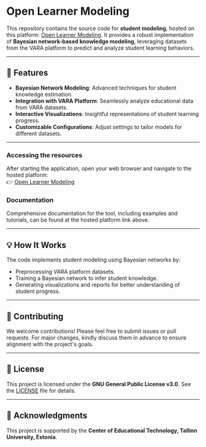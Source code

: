 # Open Learner Modeling

This repository contains the source code for **student modeling**, hosted on this platform: [Open Learner Modeling](https://pankajchejara23.github.io/open-learner-modeling/). It provides a robust implementation of **Bayesian network-based knowledge modeling**, leveraging datasets from the VARA platform to predict and analyze student learning behaviors.

---

## 🚀 Features

- **Bayesian Network Modeling**: Advanced techniques for student knowledge estimation.
- **Integration with VARA Platform**: Seamlessly analyze educational data from VARA datasets.
- **Interactive Visualizations**: Insightful representations of student learning progress.
- **Customizable Configurations**: Adjust settings to tailor models for different datasets.

---

### Accessing the resources

After starting the application, open your web browser and navigate to the hosted platform:  
👉 [Open Learner Modeling](https://pankajchejara23.github.io/open-learner-modeling/)

### Documentation

Comprehensive documentation for the tool, including examples and tutorials, can be found at the hosted platform link above.

---

## 💡 How It Works

The code implements student modeling using Bayesian networks by:  
- Preprocessing VARA platform datasets.  
- Training a Bayesian network to infer student knowledge.  
- Generating visualizations and reports for better understanding of student progress.

---

## 🤝 Contributing

We welcome contributions! Please feel free to submit issues or pull requests. For major changes, kindly discuss them in advance to ensure alignment with the project's goals.

---

## 📜 License

This project is licensed under the **GNU General Public License v3.0**. See the [LICENSE](https://github.com/pankajchejara23/open-learner-modeling/blob/main/LICENSE) file for details.

---

## 🏫 Acknowledgments

This project is supported by the **Center of Educational Technology, Tallinn University, Estonia**.
